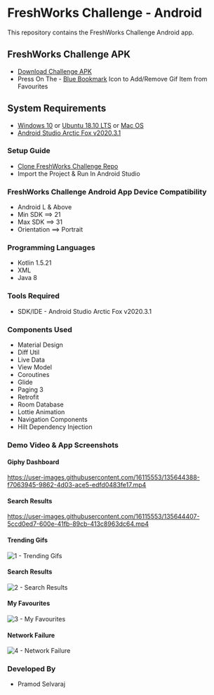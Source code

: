 # FreshWorks Challenge - Android

This repository contains the FreshWorks Challenge Android app.<br>

## FreshWorks Challenge APK

- [Download Challenge APK](https://github.com/pramod279/FreshWorksChallenge/blob/main/FreshWorks%20Assignment%20-%20v1.0.apk)
- Press On The - [Blue Bookmark](https://lottiefiles.com/47307-favorite-icon) Icon to Add/Remove Gif Item from Favourites

## System Requirements

- [Windows 10](https://www.microsoft.com/en-in/software-download/windows10)
  or [Ubuntu 18.10 LTS](https://ubuntu.com/#download)
  or [Mac OS](https://www.apple.com/in/macos/catalina/)
- [Android Studio Arctic Fox v2020.3.1](https://developer.android.com/studio/intro)

### Setup Guide

* [Clone FreshWorks Challenge Repo](https://github.com/pramod279/FreshWorksChallenge.git)
* Import the Project & Run In Android Studio

### FreshWorks Challenge Android App Device Compatibility

* Android L & Above
* Min SDK ==> 21
* Max SDK ==> 31
* Orientation ==> Portrait

### Programming Languages

* Kotlin 1.5.21
* XML
* Java 8

### Tools Required

* SDK/IDE - Android Studio Arctic Fox v2020.3.1

### Components Used

* Material Design
* Diff Util
* Live Data
* View Model
* Coroutines
* Glide
* Paging 3
* Retrofit
* Room Database
* Lottie Animation
* Navigation Components
* Hilt Dependency Injection

### Demo Video & App Screenshots

#### Giphy Dashboard

https://user-images.githubusercontent.com/16115553/135644388-f7063945-9862-4d03-ace5-edfd0483fe17.mp4

#### Search Results

https://user-images.githubusercontent.com/16115553/135644407-5ccd0ed7-600e-41fb-89cb-413c8963dc64.mp4

#### Trending Gifs

![1 - Trending Gifs](https://user-images.githubusercontent.com/16115553/135642416-a719ea7b-550a-4ff3-931e-2230853f28d5.png)

#### Search Results

![2 - Search Results](https://user-images.githubusercontent.com/16115553/135642422-4aeaa3b4-edbe-489c-a55c-fe16bf85f6ea.png)

#### My Favourites

![3 - My Favourites](https://user-images.githubusercontent.com/16115553/135642426-2dea11f7-244d-4f9b-adcc-0589a06e7e2b.png)

#### Network Failure

![4 - Network Failure](https://user-images.githubusercontent.com/16115553/135642433-bc9e1fe6-1ec9-405d-8e64-ef6d81fa946c.png)

### Developed By

* Pramod Selvaraj